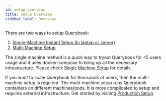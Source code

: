 ```yaml
---
id: setup_overview
title: Setup Overview
sidebar_label: Overview
---
```


There are two ways to setup Querybook:

1. [Single-Machine Instant Setup (In laptop or server)](quick_setup.md)
2. [Multi-Machine Setup](prod_setup.md)

The single machine method is a quick way to tryout Querybook for <5 users usage and it uses docker-compose to bring up all the necessary infrastructure. Please check [Single Machine Setup](quick_setup.md) for details.

If you want to scale Querybook for thousands of users, then the multi-machine setup is required. The multi-machine setup runs Querybook containers on different machines/pods. It is more complicated to setup and requires external infrastructure. Get started by visiting [Production Setup](prod_setup.md).
